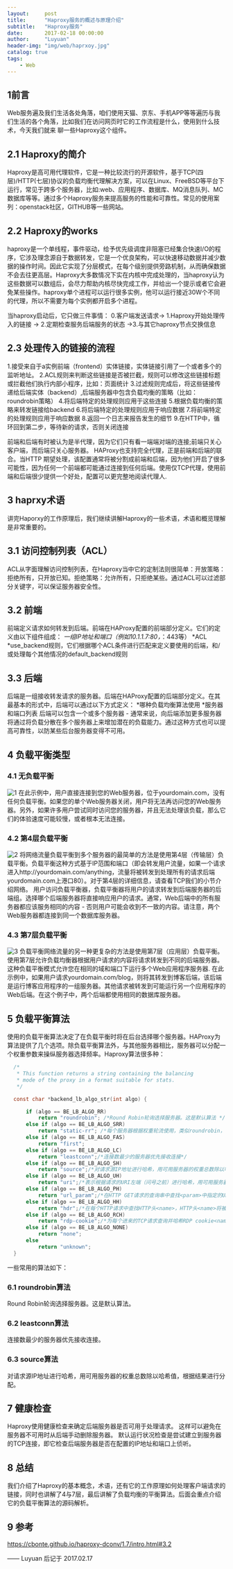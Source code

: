 ```yaml
---
layout:     post
title:      "Haproxy服务的概述与原理介绍"
subtitle:   "Haproxy服务"
date:       2017-02-18 00:00:00
author:     "Luyuan"
header-img: "img/web/haprxoy.jpg"
catalog: true
tags:
    - Web
---
```



## 1前言
Web服务遍及我们生活各处角落，咱们使用天猫、京东、手机APP等等遍历与我们生活的各个角落，比如我们在访问网页时它的工作流程是什么，使用到什么技术，今天我们就来
聊一些Haproxy这个组件。

## 2.1 Haproxy的简介
Haproxy是高可用代理软件，它是一种比较流行的开源软件，基于TCP(四层)/HTTP(七层)协议的负载均衡代理解决方案，可以在Linux、FreeBSD等平台下运行，常见于跨多个服务器，比如:web、应用程序、数据库、MQ消息队列、MC数据库等等。通过多个Haproxy服务来提高服务的性能和可靠性。常见的使用案列：openstack社区，GITHUB等一些网站。
## 2.2 Haproxy的works
haproxy是一个单线程，事件驱动，给予优先级调度非阻塞已经集合快速I/O的程序，它涉及理念源自于数据转发，它是一个优良架构，可以快速移动数据并减少数据的操作时间。因此它实现了分层模式，在每个级别提供旁路机制，从而确保数据不会去往更高层。Haproxy大多数情况下实在内核中完成处理的，当haproxy认为这些数据可以数组后，会尽力帮助内核尽快完成工作，并给出一个提示或者它会避免某些操作。haproxy单个进程可以运行很多实例，他可以运行接近30W个不同的代理，所以不需要为每个实例都开启多个进程。

当haproxy启动后，它只做三件事情：
0.客户端发送请求-> 1.Haproxy开始处理传入的链接 -> 2.定期检查服务后端服务的状态 ->3.与其它haproxy节点交换信息

## 2.3 处理传入的链接的流程
1.接受来自于a实例前端（frontend）实体链接，实体链接引用了一个或者多个的监听地址。
2.ACL规则来判断这些链接是否被拦截，规则可以修改这些链接标题或拦截他们执行内部小程序，比如：页面统计
3.过滤规则完成后，将这些链接传递给后端实体（backend）,后端服务器中包含负载均衡的策略（比如：roundrobin策略）
4.将后端特定的处理规则应用于这些连接
5.根据负载均衡的策略来转发链接给backend
6.将后端特定的处理规则应用于响应数据
7.将前端特定的处理规则应用于响应数据
8.返回一个日志来报告发生的细节
9.在HTTP中，循环回到第二步，等待新的请求，否则关闭连接

前端和后端有时被认为是半代理，因为它们只有看一端端对端的连接;前端只关心客户端，而后端只关心服务器。 HAProxy也支持完全代理，正是前端和后端的联合。当HTTP
期望处理，该配置通常将被分割成前端和后端，因为他们开启了很多可能性，因为任何一个前端都可能通过连接到任何后端。使用仅TCP代理，使用前端和后端很少提供一个好处，配置可以更完整地阅读代理人.

## 3 haprxy术语
讲完Haporxy的工作原理后，我们继续讲解Haproxy的一些术语，术语和概览理解是非常重要的。
## 3.1 访问控制列表（ACL）
ACL从字面理解访问控制列表，在Haproxy当中它的定制法则很简单：开放策略：拒绝所有，只开放已知。拒绝策略：允许所有，只拒绝某些。通过ACL可以过滤部分关键字，可以保证服务器安全性。
## 3.2 前端
前端定义请求如何转发到后端。前端在HAProxy配置的前端部分定义。它们的定义由以下组件组成：
*一组IP地址和端口（例如10.1.1.7:80，*：443等）
*ACL
*use_backend规则，它们根据哪个ACL条件进行匹配来定义要使用的后端，和/或处理每个其他情况的default_backend规则
## 3.3 后端
后端是一组接收转发请求的服务器。后端在HAProxy配置的后端部分定义。在其最基本的形式中，后端可以通过以下方式定义：
*哪种负载均衡算法使用
*服务器和端口列表
后端可以包含一个或多个服务器 - 通常来说，向后端添加更多服务器将通过将负载分散在多个服务器上来增加潜在的负载能力。通过这种方式也可以提高可靠性，以防某些后台服务器变得不可用。

## 4 负载平衡类型
### 4.1 无负载平衡
![1](/img/web/web_server.png)
在此示例中，用户直接连接到您的Web服务器，位于yourdomain.com，没有任何负载平衡。如果您的单个Web服务器关闭，用户将无法再访问您的Web服务器。另外，如果许多用户尝试同时访问您的服务器，并且无法处理该负载，那么它们的体验速度可能较慢，或者根本无法连接。
### 4.2 第4层负载平衡
![2](/img/web/layer_4_load_balancing.png)
将网络流量负载平衡到多个服务器的最简单的方法是使用第4层（传输层）负载平衡。负载平衡这种方式基于IP范围和端口（即会转发用户流量，如果一个请求进入http://yourdomain.com/anything，流量将被转发到处理所有的请求后端yourdomain.com上港口80）。对于第4层的详细信息，请查看TCP我们的小节介绍网络。
用户访问负载平衡器，负载平衡器将用户的请求转发到后端服务器的后端组。选择哪个后端服务器将直接响应用户的请求。通常，Web后端中的所有服务器都应该服务相同的内容 - 否则用户可能会收到不一致的内容。请注意，两个Web服务器都连接到同一个数据库服务器。
### 4.3 第7层负载平衡
![3](/img/web/layer_7_load_balancing.png)
负载平衡网络流量的另一种更复杂的方法是使用第7层（应用层）负载平衡。使用第7层允许负载均衡器根据用户请求的内容将请求转发到不同的后端服务器。这种负载平衡模式允许您在相同的域和端口下运行多个Web应用程序服务器.
在此示例中，如果用户请求yourdomain.com/blog，则将其转发到博客后端，该后端是运行博客应用程序的一组服务器。其他请求被转发到可能运行另一个应用程序的Web后端。在这个例子中，两个后端都使用相同的数据库服务器。
## 5 负载平衡算法
使用的负载平衡算法决定了在负载平衡时将在后台选择哪个服务器。HAProxy为算法提供了几个选项。除负载平衡算法外，与其他服务器相比，服务器可以分配一个权重参数来操纵服务器选择频率。Haproxy算法很多种：
```c
  /*
   * This function returns a string containing the balancing
   * mode of the proxy in a format suitable for stats.
   */

  const char *backend_lb_algo_str(int algo) {

      if (algo == BE_LB_ALGO_RR)
          return "roundrobin"; /*Round Robin轮询选择服务器。这是默认算法 */
      else if (algo == BE_LB_ALGO_SRR)
          return "static-rr"; /*每个服务器根据权重轮流使用，类似roundrobin，但它是静态的，意味着运行时修改权限是无效的。另外，它对服务器的数量没有限制*/
      else if (algo == BE_LB_ALGO_FAS)
          return "first";
      else if (algo == BE_LB_ALGO_LC)
          return "leastconn";/*连接数最少的服务器优先接收连接*/
      else if (algo == BE_LB_ALGO_SH)
          return "source";/*对请求源IP地址进行哈希，用可用服务器的权重总数除以哈希值，根据结果进行分配*/
      else if (algo == BE_LB_ALGO_UH)
          return "uri";/*表示根据请求的URI左端（问号之前）进行哈希，用可用服务器的权重总数除以哈希值，根据结果进行分配*/
      else if (algo == BE_LB_ALGO_PH)
          return "url_param";/*在HTTP GET请求的查询串中查找<param>中指定的URL参数，基本上可以锁定使用特制的URL到特定的负载均衡器节点的要求*/
      else if (algo == BE_LB_ALGO_HH)
          return "hdr";/*在每个HTTP请求中查找HTTP头<name>，HTTP头<name>将被看作在每个HTTP请求，并针对特定的节点*/
      else if (algo == BE_LB_ALGO_RCH)
          return "rdp-cookie";/*为每个进来的TCP请求查询并哈希RDP cookie<name>*/
      else if (algo == BE_LB_ALGO_NONE)
          return "none";
      else
          return "unknown";
  }
```
一些常用的算法如下：

### 6.1 roundrobin算法
Round Robin轮询选择服务器。这是默认算法。

### 6.2 leastconn算法
连接数最少的服务器优先接收连接。

### 6.3 source算法
对请求源IP地址进行哈希，用可用服务器的权重总数除以哈希值，根据结果进行分配。

## 7 健康检查
Haproxy使用健康检查来确定后端服务器是否可用于处理请求。 这样可以避免在服务器不可用时从后端手动删除服务器。 默认运行状况检查是尝试建立到服务器的TCP连接，即它检查后端服务器是否在配置的IP地址和端口上侦听。

## 8 总结
我们介绍了Haproxy的基本概念，术语，还有它的工作原理如何处理客户端请求的链接，同时也讲解了4与7层，最后讲解了负载均衡的平衡算法。后面会重点介绍它的负载平衡算法的源码解析。

## 9 参考
https://cbonte.github.io/haproxy-dconv/1.7/intro.html#3.2


—— Luyuan 后记于 2017.02.17
